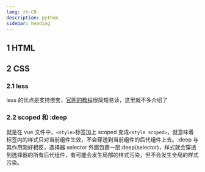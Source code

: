 ```yaml
---
lang: zh-CN
description: python
sidebar: heading
---
```


## 1 HTML

## 2 CSS

### 2.1 less

less 的优点是支持嵌套，[官网的教程](https://less.bootcss.com/)很简短易读，这里就不多介绍了

### 2.2 scoped 和 :deep

就是在 vue 文件中，`<style>`标签加上 scoped 变成`<style scoped>`，就意味着标签内的样式只对当前组件生效，不会穿透到当前组件的后代组件上去。:deep 与其作用刚好相反，选择器 selector 外面包裹一层:deep(selector)，样式就会穿透到选择器的所有后代组件，有可能会发生局部的样式污染，但不会发生全局的样式污染。
